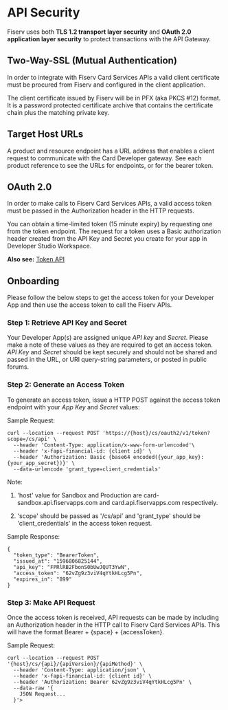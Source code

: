 # API Security

Fiserv uses both **TLS 1.2 transport layer security** and **OAuth 2.0 application layer security** to protect transactions with the API Gateway.

## Two-Way-SSL (Mutual Authentication)
In order to integrate with Fiserv Card Services APIs a valid client certificate must be procured from Fiserv and configured in the client application.

The client certificate issued by Fiserv will be in PFX (aka PKCS #12) format. It is a password protected certificate archive that contains the certificate chain plus the matching private key.

## Target Host URLs
A product and resource endpoint has a URL address that enables a client request to communicate with the Card Developer gateway. See each product reference to see the URLs for endpoints, or for the bearer token.

## OAuth 2.0
In order to make calls to Fiserv Card Services APIs, a valid access token must be passed in the Authorization header in the HTTP requests.

You can obtain a time-limited token (15 minute expiry) by requesting one from the token endpoint.  The request for a token uses a Basic authorization header created from the API Key and Secret you create for your app in Developer Studio Workspace.

**Also see:** [Token API](?path=/docs/gettingstarted/access-tokens.md)

## Onboarding

Please follow the below steps to get the access token for your Developer App and then use the access token to call the Fiserv APIs.

### Step 1: Retrieve API Key and Secret

Your Developer App(s) are assigned unique _API key_ and _Secret_. Please make a note of these values as they are required to get an access token. _API Key_ and _Secret_ should be kept securely and should not be shared and passed in the URL, or URI query-string parameters, or posted in public forums.

### Step 2: Generate an Access Token

To generate an access token, issue a HTTP POST against the access token endpoint with your _App Key_ and _Secret_ values:

Sample Request:

```
curl --location --request POST 'https://{host}/cs/oauth2/v1/token?scope=/cs/api' \
  --header 'Content-Type: application/x-www-form-urlencoded'\
  --header 'x-fapi-financial-id: {client id}' \
  --header 'Authorization: Basic {base64 encoded({your_app_key}:{your_app_secret})}' \
  --data-urlencode 'grant_type=client_credentials'
```

Note:

1. 'host' value for Sandbox and Production are card-sandbox.api.fiservapps.com and card.api.fiservapps.com respectively.

2. 'scope' should be passed as '/cs/api' and 'grant_type' should be 'client_credentials' in the access token request.

Sample Response:

```
{
  "token_type": "BearerToken",
  "issued_at": "1596806825144",
  "api_key": "FPRlRB2FbonS0bUwJQUT3YwN",
  "access_token": "62vZg9z3viV4qYtkHLcg5Pn",
  "expires_in": "899"
}
```

### Step 3: Make API Request

Once the access token is received, API requests can be made by including an Authorization header in the HTTP call to Fiserv Card Services APIs. This will have the format Bearer + {space} + {accessToken}.

Sample Request:

```
curl --location --request POST '{host}/cs/{api}/{apiVersion}/{apiMethod}' \
  --header 'Content-Type: application/json' \
  --header 'x-fapi-financial-id: {client id}' \
  --header 'Authorization: Bearer 62vZg9z3viV4qYtkHLcg5Pn' \
  --data-raw '{
    JSON Request...
  }'>
```
